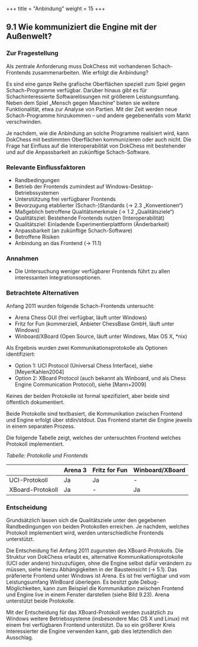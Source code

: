 +++
title = "Anbindung"
weight = 15
+++

## 9.1 Wie kommuniziert die Engine mit der Außenwelt?

### Zur Fragestellung

Als zentrale Anforderung muss DokChess mit vorhandenen Schach-Frontends zusammenarbeiten. Wie erfolgt die Anbindung?

Es sind eine ganze Reihe grafische Oberflächen speziell zum Spiel gegen Schach-Programme verfügbar. Darüber hinaus gibt es für Schachinteressierte Softwarelösungen mit größerem Leistungsumfang. Neben dem Spiel „Mensch gegen Maschine“ bieten sie weitere Funktionalität, etwa zur Analyse von Partien. Mit der Zeit werden neue Schach-Programme hinzukommen – und andere gegebenenfalls vom Markt verschwinden.

Je nachdem, wie die Anbindung an solche Programme realisiert wird, kann DokChess mit bestimmten Oberflächen kommunizieren oder auch nicht. Die Frage hat Einfluss auf die Interoperabilität von DokChess mit bestehender und auf die Anpassbarkeit an zukünftige Schach-Software.

### Relevante Einflussfaktoren

* Randbedingungen
 * Betrieb der Frontends zumindest auf Windows-Desktop-Betriebssystemen
 * Unterstützung frei verfügbarer Frontends
 * Bevorzugung etablierter (Schach-)Standards (→ 2.3 „Konventionen“)
* Maßgeblich betroffene Qualitätsmerkmale (→ 1.2 „Qualitätsziele“)
 * Qualitätsziel: Bestehende Frontends nutzen (Interoperabilität)
 * Qualitätsziel: Einladende Experimentierplattform (Änderbarkeit)
 * Anpassbarkeit (an zukünftige Schach-Software)
* Betroffene Risiken
 * Anbindung an das Frontend (→ 11.1)

### Annahmen

* Die Untersuchung weniger verfügbarer Frontends führt zu allen interessanten Integrationsoptionen.

### Betrachtete Alternativen

Anfang 2011 wurden folgende Schach-Frontends untersucht:

* Arena Chess GUI (frei verfügbar, läuft unter Windows)
* Fritz for Fun (kommerziell, Anbieter ChessBase GmbH, läuft unter Windows)
* Winboard/XBoard (Open Source, läuft unter Windows, Max OS X, *nix)

Als Ergebnis wurden zwei Kommunikationsprotokolle als Optionen identifiziert:

* Option 1: UCI Protocol (Universal Chess Interface), siehe [MeyerKahlen2004]
* Option 2: XBoard Protocol (auch bekannt als Winboard, und als Chess Engine Communication Protocol), siehe [Mann+2009]

Keines der beiden Protokolle ist formal spezifiziert, aber beide sind öffentlich dokumentiert.

Beide Protokolle sind textbasiert, die Kommunikation zwischen Frontend und Engine erfolgt über stdin/stdout. Das Frontend startet die Engine jeweils in einem separaten Prozess.

Die folgende Tabelle zeigt, welches der untersuchten Frontend welches Protokoll implementiert.

*Tabelle: Protokolle und Frontends*

| &nbsp;           | Arena 3 | Fritz for Fun | Winboard/XBoard |
|------------------|---------|---------------|-----------------|
| UCI-Protokoll    | Ja      | Ja            | \-              |
| XBoard-Protokoll | Ja      | \-            | Ja              |

### Entscheidung

Grundsätzlich lassen sich die Qualitätsziele unter den gegebenen Randbedingungen von beiden Protokollen erreichen. Je nachdem, welches Protokoll implementiert wird, werden unterschiedliche Frontends unterstützt.

Die Entscheidung fiel Anfang 2011 zugunsten des XBoard-Protokolls. Die Struktur von DokChess erlaubt es, alternative Kommunikationsprotokolle (UCI oder andere) hinzuzufügen, ohne die Engine selbst dafür verändern zu müssen, siehe hierzu Abhängigkeiten in der Bausteinsicht (→ 5.1).
Das präferierte Frontend unter Windows ist Arena. Es ist frei verfügbar und vom Leistungsumfang WinBoard überlegen. Es besitzt gute Debug-Möglichkeiten, kann zum Beispiel die Kommunikation zwischen Frontend und Engine live in einem Fenster darstellen (siehe Bild 9.23). Arena unterstützt beide Protokolle.

Mit der Entscheidung für das XBoard-Protokoll werden zusätzlich zu Windows weitere Betriebssysteme (insbesondere Mac OS X und Linux) mit einem frei verfügbaren Frontend unterstützt. Da so ein größerer Kreis Interessierter die Engine verwenden kann, gab dies letztendlich den Ausschlag.
